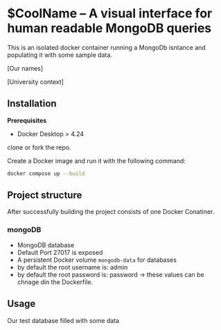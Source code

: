 # $CoolName – A visual interface for human readable MongoDB queries

This is an isolated docker container running a MongoDb isntance and populating it with some sample data.

[Our names]

[University context]

## Installation

**Prerequisites**
* Docker Desktop > 4.24

clone or fork the repo.

Create a Docker image and run it with the following command:
```bash
docker compose up --build
```
## Project structure

After successfully building the project consists of one Docker Conatiner.

### mongoDB
* MongoDB database
* Default Port 27017 is exposed
* A persistent Docker volume `mongodb-data` for databases
* by default the root username is:  admin
* by default the root password is: password
 -> these values can be chnage din the Dockerfile.

## Usage

Our test database filled with some data

